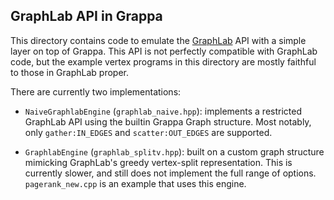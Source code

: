 GraphLab API in Grappa
----------------------

This directory contains code to emulate the [GraphLab][] API with a simple layer on top of Grappa. This API is not perfectly compatible with GraphLab code, but the example vertex programs in this directory are mostly faithful to those in GraphLab proper.

There are currently two implementations:

- `NaiveGraphlabEngine` (`graphlab_naive.hpp`): implements a restricted GraphLab API using the builtin Grappa Graph structure. Most notably, only `gather:IN_EDGES` and `scatter:OUT_EDGES` are supported.

- `GraphlabEngine` (`graphlab_splitv.hpp`): built on a custom graph structure mimicking GraphLab's greedy vertex-split representation. This is currently slower, and still does not implement the full range of options. `pagerank_new.cpp` is an example that uses this engine.

[GraphLab]: graphlab.org